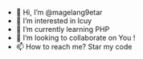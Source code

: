 - 👋 Hi, I’m @magelang9etar
- 👀 I’m interested in Icuy
- 🌱 I’m currently learning PHP
- 💞️ I’m looking to collaborate on You !
- 📫 How to reach me? Star my code 

<!---
magelang9etar/magelang9etar is a ✨ special ✨ repository because its `README.md` (this file) appears on your GitHub profile.
You can click the Preview link to take a look at your changes.
--->

